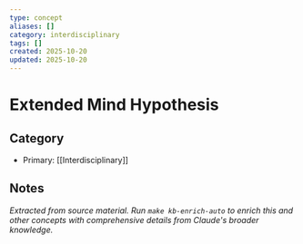 ```yaml
---
type: concept
aliases: []
category: interdisciplinary
tags: []
created: 2025-10-20
updated: 2025-10-20
---
```


# Extended Mind Hypothesis

## Category

- Primary: [[Interdisciplinary]]

## Notes

*Extracted from source material. Run `make kb-enrich-auto` to enrich this and other concepts with comprehensive details from Claude's broader knowledge.*
